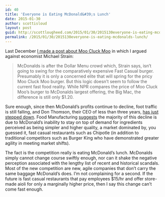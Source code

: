 ```yaml
---
id: 40
title: 'Everyone is Eating McDonald&#39;s Lunch'
date: 2015-01-30
author: scottisloud
layout: post
guid: http://scottlougheed.com/2015/01/30/2015130everyone-is-eating-mcdonalds-lunch/
permalink: /2015/01/30/2015130everyone-is-eating-mcdonalds-lunch/
---
```

Last December <a target="_blank" href="{{ site.url }}/2014/12/6/aint-no-dolla-menu-no-mo">I made a post about Moo Cluck Moo</a> in which I argued against economist Michael Strain:

> McDonalds is after the Dollar Menu crowd which, Strain says, isn’t going to swing for the comparatively expensive Fast Casual burger. Presumably it is only a concerned elite that will spring for the pricy Moo Cluck Moo burger. But this logic doesn’t seem to follow the current fast food reality. While NPR compares the price of Moo Cluck Moo’s burger to McDonalds largest offering, the Big Mac, the difference is still only $1.20.

Sure enough, since then McDonald&#8217;s profits continue to decline, foot traffic is still falling, and Don Thomson, their CEO of less than three years, <a target="_blank" href="http://www.foodmanufacturing.com/news/2015/01/mcdonalds-ceo-steps-down-sales-decline">has just stepped down</a>. Food Manufacturing <a target="_blank" href="http://www.foodmanufacturing.com/news/2015/01/new-mcdonalds-ceo-faces-onslaught-competition">suggests</a> the majority of this decline is due to McDonald&#8217;s&nbsp;inability to stay on top of demand for ingredients perceived as being simpler and higher quality, a market dominated by, you guessed it, fast casual restaurants such as&nbsp;Chipotle (in addition to traditional competitors such as Burger King who have demonstrated greater agility in meeting market shifts).&nbsp;

The fact is&nbsp;the competition really is eating McDonald&#8217;s lunch. McDonalds simply cannot change course swiftly enough, nor can it shake the negative perception associated with the lengthy list of recent and historical scandals. Most of the new competition are new, agile companies that don&#8217;t carry the same baggage McDonald&#8217;s does. I&#8217;m not complaining for a second. If the future is fast casual restaurants that pay employees $15/hr and offer store-made aioli for only a marginally higher price, then I say this change can&#8217;t come fast enough.&nbsp;
